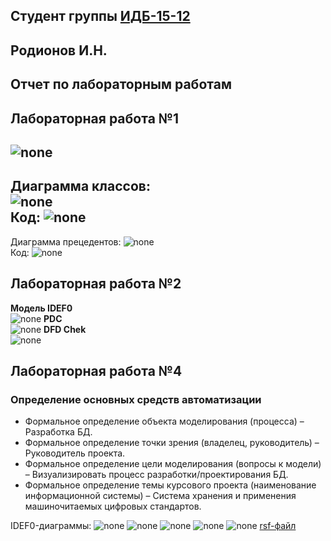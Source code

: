 ## Студент группы [ИДБ-15-12](https://github.com/stankin/design-2018/wiki/list-idb-15-12) 
## Родионов И.Н.
## Отчет по лабораторным работам
## Лабораторная работа №1
![none](https://github.com/DoubleD0wn/DoubleD0wn.github.io/blob/master/model.png)
----------------------------------------------------------------------------------------
Диаграмма классов:                                                                            
![none](https://github.com/DoubleD0wn/DoubleD0wn.github.io/blob/master/PlantUML1.PNG)                                          
Код:
![none](https://github.com/DoubleD0wn/DoubleD0wn.github.io/blob/master/PlantUML.model1)
-----------------------------------------------------------------------------------------
Диаграмма прецедентов:
![none](https://github.com/DoubleD0wn/DoubleD0wn.github.io/blob/master/%D0%94%D0%B8%D0%B0%D0%B3%D1%80%D0%B0%D0%BC%D0%BC%D0%B0%20%D0%BF%D1%80%D0%B5%D1%86%D0%B5%D0%B4%D0%B5%D0%BD%D1%82%D0%BE%D0%B2.png)                                                 
Код:
![none](https://github.com/DoubleD0wn/DoubleD0wn.github.io/blob/master/%D0%94%D0%B8%D0%B0%D0%B3%D1%80%D0%B0%D0%BC%D0%BC%D0%B0%20%D0%BF%D1%80%D0%B5%D1%86%D0%B5%D0%B4%D0%B5%D0%BD%D1%82%D0%BE%D0%B2.%D0%9A%D0%BE%D0%B4)

## Лабораторная работа №2
**Модель IDEF0**<br>
![none](https://github.com/DoubleD0wn/DoubleD0wn.github.io/blob/master/model%20IDEF0%202%20lab.png)
**PDC**<br>
![none](https://github.com/DoubleD0wn/DoubleD0wn.github.io/blob/master/pdc.PNG)
**DFD Chek**<br>
![none](https://github.com/DoubleD0wn/DoubleD0wn.github.io/blob/master/DFD%20chek.png)
## Лабораторная работа №4
### Определение основных средств автоматизации
* Формальное определение объекта моделирования (процесса) – Разработка БД.
* Формальное определение точки зрения (владелец, руководитель) – Руководитель проекта.
* Формальное определение цели моделирования (вопросы к модели) – Визуализировать процесс разработки/проектирования БД.
* Формальное определение темы курсового проекта (наименование информационной системы) – Система хранения и применения машиночитаемых цифровых стандартов.

IDEF0-диаграммы:
![none](https://github.com/DoubleD0wn/DoubleD0wn.github.io/blob/master/IDEF0%204lab-1.png)
![none](https://github.com/DoubleD0wn/DoubleD0wn.github.io/blob/master/IDEF0%204lab-2.png)
![none](https://github.com/DoubleD0wn/DoubleD0wn.github.io/blob/master/IDEF0%204lab-3.png)
![none](https://github.com/DoubleD0wn/DoubleD0wn.github.io/blob/master/IDEF0%204lab-4.png)
![none](https://github.com/DoubleD0wn/DoubleD0wn.github.io/blob/master/IDEF0%204lab-5.png)
[rsf-файл](https://github.com/DoubleD0wn/DoubleD0wn.github.io/blob/master/IDEF0%204lab.rsf)
